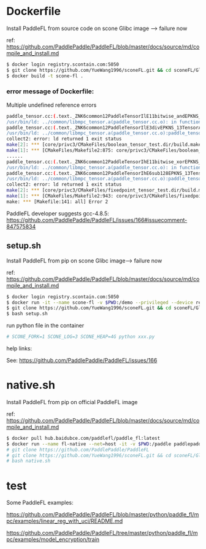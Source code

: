 # Dockerfile

Install PaddleFL from source code on scone Glibc image --> failure now

ref: https://github.com/PaddlePaddle/PaddleFL/blob/master/docs/source/md/compile_and_install.md

```bash
$ docker login registry.scontain.com:5050
$ git clone https://github.com/YueWang1996/sconeFL.git && cd sconeFL/Glibc
$ docker build -t scone-fl .
```

### error message of Dockerfile:

Multiple undefined reference errors

```bash
paddle_tensor.cc:(.text._ZNK6common12PaddleTensorIlE11bitwise_andEPKNS_13TensorAdapterIlEEPS3_[_ZNK6common12PaddleTensorIlE11bitwise_andEPKNS_13TensorAdapterIlEEPS3_]+0x259): undefined reference to `paddle::platform::ErrorSummary::ToString[abi:cxx11]() const'
/usr/bin/ld: ../common/libmpc_tensor.a(paddle_tensor.cc.o): in function `common::PaddleTensor<long>::div(common::TensorAdapter<long> const*, common::TensorAdapter<long>*) const':
paddle_tensor.cc:(.text._ZNK6common12PaddleTensorIlE3divEPKNS_13TensorAdapterIlEEPS3_[_ZNK6common12PaddleTensorIlE3divEPKNS_13TensorAdapterIlEEPS3_]+0x275): undefined reference to `paddle::platform::ErrorSummary::ToString[abi:cxx11]() const'
/usr/bin/ld: ../common/libmpc_tensor.a(paddle_tensor.cc.o):paddle_tensor.cc:(.text._ZNK6common12PaddleTensorIlE6add128EPKNS_13TensorAdapterIlEEPS3_bb[_ZNK6common12PaddleTensorIlE6add128EPKNS_13TensorAdapterIlEEPS3_bb]+0x4d5): more undefined references to `paddle::platform::ErrorSummary::ToString[abi:cxx11]() const' follow
collect2: error: ld returned 1 exit status
make[2]: *** [core/privc3/CMakeFiles/boolean_tensor_test.dir/build.make:95: core/privc3/boolean_tensor_test] Error 1
make[1]: *** [CMakeFiles/Makefile2:875: core/privc3/CMakeFiles/boolean_tensor_test.dir/all] Error 2
......
paddle_tensor.cc:(.text._ZNK6common12PaddleTensorIhE11bitwise_xorEPKNS_13TensorAdapterIhEEPS3_[_ZNK6common12PaddleTensorIhE11bitwise_xorEPKNS_13TensorAdapterIhEEPS3_]+0x265): undefined reference to `paddle::platform::ErrorSummary::ToString[abi:cxx11]() const'
/usr/bin/ld: ../common/libmpc_tensor.a(paddle_tensor.cc.o): in function `common::PaddleTensor<unsigned char>::sub128(common::TensorAdapter<unsigned char> const*, common::TensorAdapter<unsigned char>*, bool, bool) const':
paddle_tensor.cc:(.text._ZNK6common12PaddleTensorIhE6sub128EPKNS_13TensorAdapterIhEEPS3_bb[_ZNK6common12PaddleTensorIhE6sub128EPKNS_13TensorAdapterIhEEPS3_bb]+0x472): undefined reference to `paddle::platform::ErrorSummary::ToString[abi:cxx11]() const'
/usr/bin/ld: ../common/libmpc_tensor.a(paddle_tensor.cc.o):paddle_tensor.cc:(.text._ZNK6common12PaddleTensorIhE11bitwise_andEPKNS_13TensorAdapterIhEEPS3_[_ZNK6common12PaddleTensorIhE11bitwise_andEPKNS_13TensorAdapterIhEEPS3_]+0x265): more undefined references to `paddle::platform::ErrorSummary::ToString[abi:cxx11]() const' follow
collect2: error: ld returned 1 exit status
make[2]: *** [core/privc3/CMakeFiles/fixedpoint_tensor_test.dir/build.make:95: core/privc3/fixedpoint_tensor_test] Error 1
make[1]: *** [CMakeFiles/Makefile2:943: core/privc3/CMakeFiles/fixedpoint_tensor_test.dir/all] Error 2
make: *** [Makefile:141: all] Error 2
```

PaddleFL developer suggests gcc-4.8.5: https://github.com/PaddlePaddle/PaddleFL/issues/166#issuecomment-847575834


## setup.sh

Install PaddleFL from pip on scone Glibc image--> failure now

ref: https://github.com/PaddlePaddle/PaddleFL/blob/master/docs/source/md/compile_and_install.md

```bash
$ docker login registry.scontain.com:5050
$ docker run -it --name scone-fl -v $PWD:/demo --privileged --device registry.scontain.com:5050/lequocdo/scone-paddle:paddle-fl-1.0.1-paddlepaddle1.8.0
$ git clone https://github.com/YueWang1996/sconeFL.git && cd sconeFL/Glibc
$ bash setup.sh
```

run python file in the container

```bash
# SCONE_FORK=1 SCONE_LOG=3 SCONE_HEAP=4G python xxx.py
```
help links:

See: https://github.com/PaddlePaddle/PaddleFL/issues/166


# native.sh

Install PaddleFL from pip on official PaddleFL image

ref: https://github.com/PaddlePaddle/PaddleFL/blob/master/docs/source/md/compile_and_install.md

```bash
$ docker pull hub.baidubce.com/paddlefl/paddle_fl:latest
$ docker run --name fl-native --net=host -it -v $PWD:/paddle paddlepaddle/paddlefl:latest /bin/bash
# git clone https://github.com/PaddlePaddle/PaddleFL  
# git clone https://github.com/YueWang1996/sconeFL.git && cd sconeFL/Glibc
# bash native.sh
```

# test

Some PaddleFL examples:

https://github.com/PaddlePaddle/PaddleFL/blob/master/python/paddle_fl/mpc/examples/linear_reg_with_uci/README.md

https://github.com/PaddlePaddle/PaddleFL/tree/master/python/paddle_fl/mpc/examples/model_encryption/train


